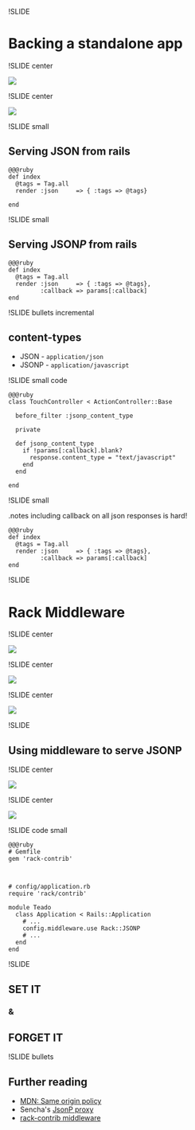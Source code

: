 !SLIDE

# Backing a standalone app

!SLIDE center


[![](../images/same-origin-policy.png)](https://developer.mozilla.org/en/Same_origin_policy_for_JavaScript)

!SLIDE center

![](../images/jsonp-proxy.png)

!SLIDE small

## Serving JSON from rails

    @@@ruby
    def index
      @tags = Tag.all
      render :json     => { :tags => @tags}

    end

!SLIDE small

## Serving JSON*P* from rails

    @@@ruby
    def index
      @tags = Tag.all
      render :json     => { :tags => @tags},
             :callback => params[:callback]
    end

!SLIDE bullets incremental

## content-types

* JSON - `application/json`
* JSONP - `application/javascript`

!SLIDE small code

    @@@ruby
    class TouchController < ActionController::Base

      before_filter :jsonp_content_type

      private
      
      def jsonp_content_type
        if !params[:callback].blank?
          response.content_type = "text/javascript"
        end
      end

    end

!SLIDE small

.notes including callback on all json responses is hard!

    @@@ruby
    def index
      @tags = Tag.all
      render :json     => { :tags => @tags},
             :callback => params[:callback]
    end

!SLIDE

# Rack Middleware

!SLIDE center

![](../images/middleware-1.png)

!SLIDE center

![](../images/middleware-2.png)

!SLIDE center

![](../images/middleware-3.png)

!SLIDE

## Using middleware to serve JSONP

!SLIDE center

[![](../images/rack-contrib.png)](https://github.com/rack/rack-contrib)

!SLIDE center

[![](../images/rack-contrib-readme.png)](https://github.com/rack/rack-contrib#readme)

!SLIDE code small


    @@@ruby
    # Gemfile
    gem 'rack-contrib'



    # config/application.rb
    require 'rack/contrib'

    module Teado
      class Application < Rails::Application
        # ...
        config.middleware.use Rack::JSONP
        # ...
      end
    end

!SLIDE

## SET IT
### &
## FORGET IT

!SLIDE bullets

## Further reading

* [MDN: Same origin policy][origin]
* Sencha's [JsonP proxy][s]
* [rack-contrib middleware][contrib]

[origin]: https://developer.mozilla.org/en/Same_origin_policy_for_JavaScript
[s]: http://docs.sencha.com/ext-js/4-0/#!/api/Ext.data.proxy.JsonP
[mid]: https://github.com/robertodecurnex/rack-jsonp-middleware
[contrib]: https://github.com/rack/rack-contrib
